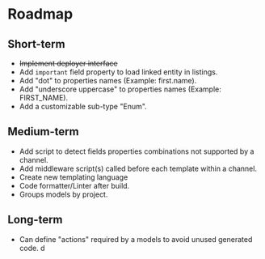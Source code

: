 # Roadmap

## Short-term

- ~~Implement deployer interface~~
- Add `important` field property to load linked entity in listings.
- Add "dot" to properties names (Example: first.name).
- Add "underscore uppercase" to properties names (Example: FIRST_NAME).
- Add a customizable sub-type "Enum".

## Medium-term

- Add script to detect fields properties combinations not supported by a channel.
- Add middleware script(s) called before each template within a channel.
- Create new templating language
- Code formatter/Linter after build.
- Groups models by project.

## Long-term

- Can define "actions" required by a models to avoid unused generated code.
 d
